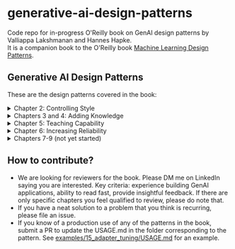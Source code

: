 # generative-ai-design-patterns
Code repo for in-progress O'Reilly book on GenAI design patterns by Valliappa Lakshmanan and Hannes Hapke. <br/>
It is a companion book to the O'Reilly book [Machine Learning Design Patterns](https://www.amazon.com/Machine-Learning-Design-Patterns-Preparation/dp/1098115783).

## Generative AI Design Patterns
These are the design patterns covered in the book:

<details>
<summary>Chapter 2: Controlling Style</summary>

| Pattern Number | Pattern Name | Problem | Solution | Usage Scenarios | Code Example |
| -------------: | :----------- | :------ | :------- | :-------------- | :----------- |
| 1 | Logits Masking | Need to ensure generated text conforms to specific style rules for brand, accuracy, or compliance reasons. | Intercept the generation at the sampling stage to zero out probabilities of continuations that don't meet the rules | Use words associated with specific brand; avoid repeating factual information; make content compliant with style book | [examples/01_logits_masking](examples/01_logits_masking)|
| 2 | Grammar | Need text to conform to a specific format or data schema for downstream processing. | Specify rules as a formal grammar (e.g., BNF) or schema that the model framework applies to constrain token generation. | Generating valid SQL timestamps; extracting structured data in a specific format; ensuring output conforms to JSON schema. | [examples/02_grammar](examples/02_grammar) |
| 3 | Style Transfer | Need to convert content into a form that mimics specific tone and style that is difficult to express through rules, but can be shown through example conversions. | Use few-shot learning or model fine-tuning to teach the model how to convert content to the desired style. | Rewriting generic content to match brand guidelines; converting academic papers to blog posts; transforming image and text content for different social media platforms or audiences. | [examples/03_style_transfer](examples/03_style_transfer) |
| 4 | Reverse Neutralization | Need to generate content in a specific style that can be shown through example content. | Use an LLM to generate content in an intermediate neutral form, and a fine-tuned LLM to convert that neutral form into the desired style. | Generating letters in region-specific legalese; generating emails in personal style. | [examples/04_reverse_neutralization](examples/04_reverse_neutralization) |
| 5 | Content Optimization | Need to determine optimal style for content without knowing which factors matter. | Generate pairs of content, compare them using an evaluator, create a preference dataset, and perform preference tuning. | Optimizing ad copy, marketing content, or educational materials where effective style factors are unknown. | [examples/05_content_optimization](examples/05_content_optimization) |

</details>

<details>
<summary>Chapters 3 and 4: Adding Knowledge </summary>
  
| Pattern Number | Pattern Name | Problem | Solution | Usage Scenarios | Code Example |
| -------------: | :----------- | :------ | :------- | :-------------- | :----------- |
| 6 | Basic RAG | Knowledge cutoff, confidential data, and hallucinations pose problems for zero-shot generation by LLMs. | Ground the response generated by the LLM by adding relevant information from a knowledge base into the prompt context. | The applications of RAG are constantly expanding as the technology evolves. | [examples/06_basic_rag](examples/06_basic_rag) |
| 7 | Semantic Indexing | Traditional keyword indexing/lookup approaches fail when documents get more complex, contain different media types like images or tables, or bridge multiple domains. | Use embeddings to capture the meaning of texts, images, and other media types. Find relevant chunks by comparing the embedding of the chunk to that of the query. | | [examples/07_semantic_indexing](examples/07_semantic_indexing) |
| 8 | Indexing at Scale | Dealing with outdated or contradictory information in your knowledge base. | Using metadata, query filtering, and result reranking. | | [examples/08_indexing_at_scale](examples/08_indexing_at_scale) |
| 9 | Index-aware Retrieval | Comparing questions to chunks is problematic because the question itself will not appear in the knowledge base, may use synonyms or jargon, or may require holistic interpretation. | Hypothetical answers, query expansion, hybrid search, GraphRAG | | [examples/09_index_aware_retrieval](examples/09_index_aware_retrieval) |
| 10 | Node Postprocessing | Irrelevant content, ambiguous entities, generic answers. | Reranking offer the ability to bring in a lot of other neat ideas: hybrid search, query expansion, filtering, contextual compression, disambiguation, personalization | | [examples/10_node_postprocessing](examples/10_node_postprocessing) |
| 11 | Trustworthy Generation | How to retain users’ trust given that there is no way to completely avoid errors. | Out-of-domain detection, citations, guardrails, human feedback, corrective RAG, UX design can all help. | | [examples/11_trustworthy_generation](examples/11_trustworthy_generation) |
| 12 | Deep Search | RAG systems are less effective for complex information retrieval tasks because of context window constraints, query ambiguity, information verification, shallow reasoning, and multi-hop query challenges. | Iterative process of searching, reading, and reasoning to provide comprehensive answers to complex queries. | | [examples/12_deep_search](examples/12_deep_search) |

</details>

<details>
<summary>Chapter 5: Teaching Capability </summary>
  
| Pattern Number | Pattern Name | Problem | Solution | Usage Scenarios | Code Example |
| -------------: | :----------- | :------ | :------- | :-------------- | :----------- |
| 13 | Chain of Thought (CoT) | Foundational models often struggle with multi-step reasoning tasks, leading to incorrect or fabricated answers. | CoT prompts the model to break down complex problems into intermediate reasoning steps before providing the final answer. | Complex mathematical problems, logical deductions, and sequential reasoning tasks where step-by-step thinking is required. | [examples/13_chain_of_thought](examples/13_chain_of_thought) |
| 14 | Tree of Thoughts (ToT) | Many strategic or logical tasks cannot be solved by a single linear reasoning path, requiring exploration of multiple alternatives. | ToT treats problem-solving as a tree search, generating multiple reasoning paths, evaluating them, and backtracking as needed | Complex tasks involving strategic thinking, planning, or creative writing that require exploring multiple solution paths. | [examples/14_tree_of_thoughts](examples/14_tree_of_thoughts) |
| 15 | Adapter Tuning | Fully fine-tuning large foundational models for specialized tasks is computationally expensive and requires significant data.nt. | Adapter Tuning trains small add-on neural network layers, leaving the original model weights frozen, making it efficient for specialized adaptation. | Adapting models for specific tasks like classification, summarization, or specialized chatbots with a small (100-10k) dataset of examples. | [examples/15_adapter_tuning](examples/15_adapter_tuning) |
| 16 | Evol-Instruct | Creating high-quality datasets for instruction tuning models on new and complex enterprise tasks is difficult and time-consuming. | Evol-Instruct efficiently generates instruction-tuning datasets by evolving instructions through multiple iterations of LLM-generated tasks and answers. | Teaching models new, domain-specific tasks that are not covered by their pre-training data, particularly in enterprise settings. | [examples/16_evol_instruct](examples/16_evol_instruct) |

</details>

<details>
<summary>Chapter 6: Increasing Reliability </summary>

| Pattern Number | Pattern Name | Problem | Solution | Usage Scenarios | Code Example |
| -------------: | :----------- | :------ | :------- | :-------------- | :----------- |  
| 17 | LLM-as-Judge | Evaluation of GenAI capabilities is hard because the tasks that GenAI performs are open-ended. | Provide detailed, multi-dimensional feedback that can be used to compare models, track improvements, and guide further development. | Evaluation is core to many of the other patterns and to building AI applications effectively. | [examples/17_llm_as_judge](examples/17_llm_as_judge) |
| 18 | Reflection | How to get the LLM to correct an earlier response in response to feedback or criticism. | The feedback is used to modify the prompt that is sent to the LLM a second time. | Reliable performance in most complex tasks where the approach can not be predetermined. | [examples/18_reflection](examples/18_reflection) |
| 19 | Self-Check | Identify potential hallucinations cost-effectively | Use token probabilities to detect hallucination in LLM responses | In any situation where factual (as opposed to creative) responses are needed. |  [examples/19_self_check](examples/19_self_check) |
| 20 | Dependency Injection | 
| 21 | Guardrails |
| 22 | Automated Prompt Tuning |
</details>

<details>
<summary>Chapters 7-9 (not yet started)</summary>

* Chapter 7: Enabling action and autonomy
* Chapter 8: Meeting Constraints
* Chapter 9: Ensuring Resilience

</details>

## How to contribute?
* We are looking for reviewers for the book. Please DM me on LinkedIn saying you are interested. Key criteria: experience building GenAI applications, ability to read fast, provide insightful feedback. If there are only specific chapters you feel qualified to review, please do note that.
* If you have a neat solution to a problem that you think is recurring, please file an issue.
* If you know of a production use of any of the patterns in the book, submit a PR to update the USAGE.md in the folder corresponding to the pattern.
See [examples/15_adapter_tuning/USAGE.md](examples/15_adapter_tuning/USAGE.md) for an example.


